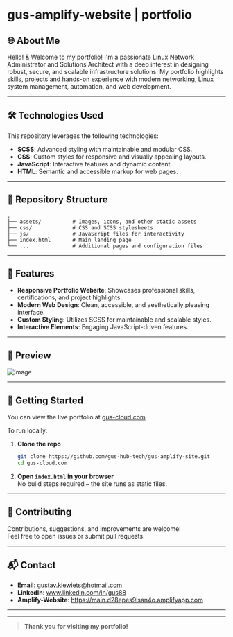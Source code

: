 # gus-amplify-website | portfolio

## 🌐 About Me

Hello! & Welcome to my portfolio! I'm a passionate Linux Network Administrator and Solutions Architect with a deep interest in designing robust, secure, and scalable infrastructure solutions. My portfolio highlights skills, projects and hands-on experience with modern networking, Linux system management, automation, and web development.

---

## 🛠️ Technologies Used

This repository leverages the following technologies:

- **SCSS**: Advanced styling with maintainable and modular CSS.
- **CSS**: Custom styles for responsive and visually appealing layouts.
- **JavaScript**: Interactive features and dynamic content.
- **HTML**: Semantic and accessible markup for web pages.

---

## 📁 Repository Structure

```
.
├── assets/          # Images, icons, and other static assets
├── css/             # CSS and SCSS stylesheets
├── js/              # JavaScript files for interactivity
├── index.html       # Main landing page
└── ...              # Additional pages and configuration files
```

---

## 🚀 Features

- **Responsive Portfolio Website**: Showcases professional skills, certifications, and project highlights.
- **Modern Web Design**: Clean, accessible, and aesthetically pleasing interface.
- **Custom Styling**: Utilizes SCSS for maintainable and scalable styles.
- **Interactive Elements**: Engaging JavaScript-driven features.

---

## 📸 Preview

![image](https://github.com/user-attachments/assets/4c1eeaaa-a607-4204-bd87-29aed3351564)

---

## 📝 Getting Started

You can view the live portfolio at [gus-cloud.com](https://main.d28epes9lsan4o.amplifyapp.com)

To run locally:

1. **Clone the repo**
    ```bash
    git clone https://github.com/gus-hub-tech/gus-amplify-site.git
    cd gus-cloud.com
    ```

2. **Open `index.html` in your browser**  
   No build steps required – the site runs as static files.

---

## 🤝 Contributing

Contributions, suggestions, and improvements are welcome!  
Feel free to open issues or submit pull requests.

---

## 📬 Contact

- **Email**: gustav.kiewiets@hotmail.com
- **LinkedIn**: www.linkedin.com/in/gus88
- **Amplify-Website**: https://main.d28epes9lsan4o.amplifyapp.com

---

---

> **Thank you for visiting my portfolio!**

